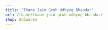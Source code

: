 ```yaml
---
title: "Thane Jain Gruh Udhyog Bhandar"
url: /thane/thane-jain-gruh-udhyog-bhandar/
shop: Süßwaren
---
```

